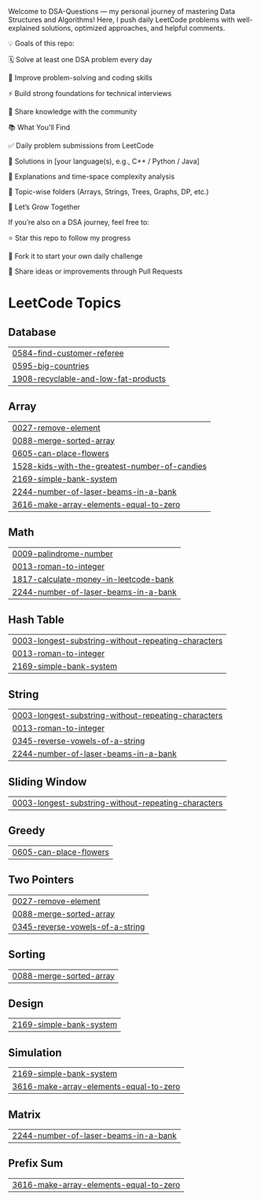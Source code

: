Welcome to DSA-Questions — my personal journey of mastering Data Structures and Algorithms!
Here, I push daily LeetCode problems with well-explained solutions, optimized approaches, and helpful comments.

💡 Goals of this repo:

🗓️ Solve at least one DSA problem every day

🧩 Improve problem-solving and coding skills

⚡ Build strong foundations for technical interviews

💬 Share knowledge with the community

📚 What You'll Find

✅ Daily problem submissions from LeetCode

🧮 Solutions in [your language(s), e.g., C++ / Python / Java]

📘 Explanations and time-space complexity analysis

🧠 Topic-wise folders (Arrays, Strings, Trees, Graphs, DP, etc.)

🚀 Let’s Grow Together

If you’re also on a DSA journey, feel free to:

⭐ Star this repo to follow my progress

🍴 Fork it to start your own daily challenge

💬 Share ideas or improvements through Pull Requests

<!---LeetCode Topics Start-->
# LeetCode Topics
## Database
|  |
| ------- |
| [0584-find-customer-referee](https://github.com/buildwithshivam/DSA-Questions/tree/master/0584-find-customer-referee) |
| [0595-big-countries](https://github.com/buildwithshivam/DSA-Questions/tree/master/0595-big-countries) |
| [1908-recyclable-and-low-fat-products](https://github.com/buildwithshivam/DSA-Questions/tree/master/1908-recyclable-and-low-fat-products) |
## Array
|  |
| ------- |
| [0027-remove-element](https://github.com/buildwithshivam/DSA-Questions/tree/master/0027-remove-element) |
| [0088-merge-sorted-array](https://github.com/buildwithshivam/DSA-Questions/tree/master/0088-merge-sorted-array) |
| [0605-can-place-flowers](https://github.com/buildwithshivam/DSA-Questions/tree/master/0605-can-place-flowers) |
| [1528-kids-with-the-greatest-number-of-candies](https://github.com/buildwithshivam/DSA-Questions/tree/master/1528-kids-with-the-greatest-number-of-candies) |
| [2169-simple-bank-system](https://github.com/buildwithshivam/DSA-Questions/tree/master/2169-simple-bank-system) |
| [2244-number-of-laser-beams-in-a-bank](https://github.com/buildwithshivam/DSA-Questions/tree/master/2244-number-of-laser-beams-in-a-bank) |
| [3616-make-array-elements-equal-to-zero](https://github.com/buildwithshivam/DSA-Questions/tree/master/3616-make-array-elements-equal-to-zero) |
## Math
|  |
| ------- |
| [0009-palindrome-number](https://github.com/buildwithshivam/DSA-Questions/tree/master/0009-palindrome-number) |
| [0013-roman-to-integer](https://github.com/buildwithshivam/DSA-Questions/tree/master/0013-roman-to-integer) |
| [1817-calculate-money-in-leetcode-bank](https://github.com/buildwithshivam/DSA-Questions/tree/master/1817-calculate-money-in-leetcode-bank) |
| [2244-number-of-laser-beams-in-a-bank](https://github.com/buildwithshivam/DSA-Questions/tree/master/2244-number-of-laser-beams-in-a-bank) |
## Hash Table
|  |
| ------- |
| [0003-longest-substring-without-repeating-characters](https://github.com/buildwithshivam/DSA-Questions/tree/master/0003-longest-substring-without-repeating-characters) |
| [0013-roman-to-integer](https://github.com/buildwithshivam/DSA-Questions/tree/master/0013-roman-to-integer) |
| [2169-simple-bank-system](https://github.com/buildwithshivam/DSA-Questions/tree/master/2169-simple-bank-system) |
## String
|  |
| ------- |
| [0003-longest-substring-without-repeating-characters](https://github.com/buildwithshivam/DSA-Questions/tree/master/0003-longest-substring-without-repeating-characters) |
| [0013-roman-to-integer](https://github.com/buildwithshivam/DSA-Questions/tree/master/0013-roman-to-integer) |
| [0345-reverse-vowels-of-a-string](https://github.com/buildwithshivam/DSA-Questions/tree/master/0345-reverse-vowels-of-a-string) |
| [2244-number-of-laser-beams-in-a-bank](https://github.com/buildwithshivam/DSA-Questions/tree/master/2244-number-of-laser-beams-in-a-bank) |
## Sliding Window
|  |
| ------- |
| [0003-longest-substring-without-repeating-characters](https://github.com/buildwithshivam/DSA-Questions/tree/master/0003-longest-substring-without-repeating-characters) |
## Greedy
|  |
| ------- |
| [0605-can-place-flowers](https://github.com/buildwithshivam/DSA-Questions/tree/master/0605-can-place-flowers) |
## Two Pointers
|  |
| ------- |
| [0027-remove-element](https://github.com/buildwithshivam/DSA-Questions/tree/master/0027-remove-element) |
| [0088-merge-sorted-array](https://github.com/buildwithshivam/DSA-Questions/tree/master/0088-merge-sorted-array) |
| [0345-reverse-vowels-of-a-string](https://github.com/buildwithshivam/DSA-Questions/tree/master/0345-reverse-vowels-of-a-string) |
## Sorting
|  |
| ------- |
| [0088-merge-sorted-array](https://github.com/buildwithshivam/DSA-Questions/tree/master/0088-merge-sorted-array) |
## Design
|  |
| ------- |
| [2169-simple-bank-system](https://github.com/buildwithshivam/DSA-Questions/tree/master/2169-simple-bank-system) |
## Simulation
|  |
| ------- |
| [2169-simple-bank-system](https://github.com/buildwithshivam/DSA-Questions/tree/master/2169-simple-bank-system) |
| [3616-make-array-elements-equal-to-zero](https://github.com/buildwithshivam/DSA-Questions/tree/master/3616-make-array-elements-equal-to-zero) |
## Matrix
|  |
| ------- |
| [2244-number-of-laser-beams-in-a-bank](https://github.com/buildwithshivam/DSA-Questions/tree/master/2244-number-of-laser-beams-in-a-bank) |
## Prefix Sum
|  |
| ------- |
| [3616-make-array-elements-equal-to-zero](https://github.com/buildwithshivam/DSA-Questions/tree/master/3616-make-array-elements-equal-to-zero) |
<!---LeetCode Topics End-->